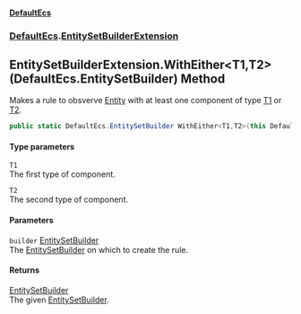 #### [DefaultEcs](./index.md 'index')
### [DefaultEcs](./DefaultEcs.md 'DefaultEcs').[EntitySetBuilderExtension](./DefaultEcs-EntitySetBuilderExtension.md 'DefaultEcs.EntitySetBuilderExtension')
## EntitySetBuilderExtension.WithEither&lt;T1,T2&gt;(DefaultEcs.EntitySetBuilder) Method
Makes a rule to obsverve [Entity](./DefaultEcs-Entity.md 'DefaultEcs.Entity') with at least one component of type [T1](#DefaultEcs-EntitySetBuilderExtension-WithEither-T1_T2-(DefaultEcs-EntitySetBuilder)-T1 'DefaultEcs.EntitySetBuilderExtension.WithEither&lt;T1,T2&gt;(DefaultEcs.EntitySetBuilder).T1') or [T2](#DefaultEcs-EntitySetBuilderExtension-WithEither-T1_T2-(DefaultEcs-EntitySetBuilder)-T2 'DefaultEcs.EntitySetBuilderExtension.WithEither&lt;T1,T2&gt;(DefaultEcs.EntitySetBuilder).T2').  
```C#
public static DefaultEcs.EntitySetBuilder WithEither<T1,T2>(this DefaultEcs.EntitySetBuilder builder);
```
#### Type parameters
<a name='DefaultEcs-EntitySetBuilderExtension-WithEither-T1_T2-(DefaultEcs-EntitySetBuilder)-T1'></a>
`T1`  
The first type of component.  
  
<a name='DefaultEcs-EntitySetBuilderExtension-WithEither-T1_T2-(DefaultEcs-EntitySetBuilder)-T2'></a>
`T2`  
The second type of component.  
  
#### Parameters
<a name='DefaultEcs-EntitySetBuilderExtension-WithEither-T1_T2-(DefaultEcs-EntitySetBuilder)-builder'></a>
`builder` [EntitySetBuilder](./DefaultEcs-EntitySetBuilder.md 'DefaultEcs.EntitySetBuilder')  
The [EntitySetBuilder](./DefaultEcs-EntitySetBuilder.md 'DefaultEcs.EntitySetBuilder') on which to create the rule.  
  
#### Returns
[EntitySetBuilder](./DefaultEcs-EntitySetBuilder.md 'DefaultEcs.EntitySetBuilder')  
The given [EntitySetBuilder](./DefaultEcs-EntitySetBuilder.md 'DefaultEcs.EntitySetBuilder').  
